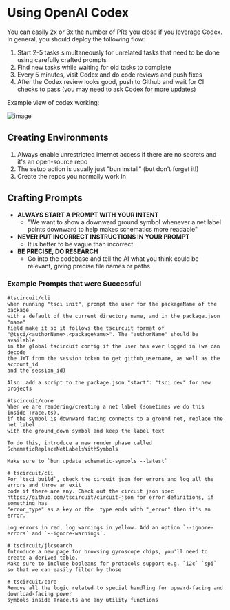 # Using OpenAI Codex

You can easily 2x or 3x the number of PRs you close if you leverage Codex. In general, you should deploy the following flow:

1. Start 2-5 tasks simultaneously for unrelated tasks that need to be done using carefully crafted prompts
2. Find new tasks while waiting for old tasks to complete
3. Every 5 minutes, visit Codex and do code reviews and push fixes
4. After the Codex review looks good, push to Github and wait for CI checks to pass (you may need to ask Codex for more updates)


Example view of codex working:

![image](https://github.com/user-attachments/assets/403f5e55-06b2-4660-a0fa-4133c83a0cbb)


## Creating Environments

1. Always enable unrestricted internet access if there are no secrets and it's an open-source repo
2. The setup action is usually just "bun install" (but don't forget it!)
3. Create the repos you normally work in

## Crafting Prompts

- **ALWAYS START A PROMPT WITH YOUR INTENT**
  - "We want to show a downward ground symbol whenever a net label points downward to help makes schematics more readable"
- **NEVER PUT INCORRECT INSTRUCTIONS IN YOUR PROMPT**
  - It is better to be vague than incorrect
- **BE PRECISE, DO RESEARCH**
  - Go into the codebase and tell the AI what you think could be relevant, giving precise file names or paths

### Example Prompts that were Successful

```
#tscircuit/cli
when running "tsci init", prompt the user for the packageName of the package
with a default of the current directory name, and in the package.json "name"
field make it so it follows the tscircuit format of
"@tsci/<authorName>.<packageName>". The "authorName" should be available
in the global tscircuit config if the user has ever logged in (we can decode
the JWT from the session token to get github_username, as well as the account_id
and the session_id)

Also: add a script to the package.json "start": "tsci dev" for new projects
```

```
#tscircuit/core
When we are rendering/creating a net label (sometimes we do this inside Trace.ts),
if the symbol is downward facing connects to a ground net, replace the net label
with the ground_down symbol and keep the label text

To do this, introduce a new render phase called SchematicReplaceNetLabelsWithSymbols

Make sure to `bun update schematic-symbols --latest` 
```


```
# tscircuit/cli
For `tsci build`, check the circuit json for errors and log all the errors and throw an exit
code if there are any. Check out the circuit json spec
https://github.com/tscircuit/circuit-json for error definitions, if something has
"error_type" as a key or the .type ends with "_error" then it's an error.

Log errors in red, log warnings in yellow. Add an option `--ignore-errors` and `--ignore-warnings`.
```

```
# tscircuit/jlcsearch
Introduce a new page for browsing gyroscope chips, you'll need to create a derived table.
Make sure to include booleans for protocols support e.g. `i2c` `spi` so that we can easily filter by those
```

```
# tscircuit/core
Remove all the logic related to special handling for upward-facing and download-facing power
symbols inside Trace.ts and any utility functions
```

